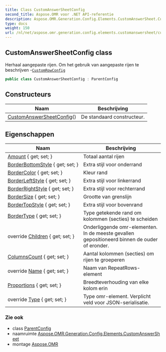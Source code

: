 ```yaml
---
title: Class CustomAnswerSheetConfig
second_title: Aspose.OMR voor .NET API-referentie
description: Aspose.OMR.Generation.Config.Elements.CustomAnswerSheet.CustomAnswerSheetConfig klas. Herhaal aangepaste rijen. Om het gebruik van aangepaste rijen te beschrijven CustomRowConfig
type: docs
weight: 150
url: /nl/net/aspose.omr.generation.config.elements.customanswersheet/customanswersheetconfig/
---
```

## CustomAnswerSheetConfig class

Herhaal aangepaste rijen. Om het gebruik van aangepaste rijen te beschrijven -[`CustomRowConfig`](../customrowconfig/)

```csharp
public class CustomAnswerSheetConfig : ParentConfig
```

## Constructeurs

| Naam | Beschrijving |
| --- | --- |
| [CustomAnswerSheetConfig](customanswersheetconfig/)() | De standaard constructeur. |

## Eigenschappen

| Naam | Beschrijving |
| --- | --- |
| [Amount](../../aspose.omr.generation.config.elements.customanswersheet/customanswersheetconfig/amount/) { get; set; } | Totaal aantal rijen |
| [BorderBottomStyle](../../aspose.omr.generation.config.elements.customanswersheet/customanswersheetconfig/borderbottomstyle/) { get; set; } | Extra stijl voor onderrand |
| [BorderColor](../../aspose.omr.generation.config.elements.customanswersheet/customanswersheetconfig/bordercolor/) { get; set; } | Kleur rand |
| [BorderLeftStyle](../../aspose.omr.generation.config.elements.customanswersheet/customanswersheetconfig/borderleftstyle/) { get; set; } | Extra stijl voor linkerrand |
| [BorderRightStyle](../../aspose.omr.generation.config.elements.customanswersheet/customanswersheetconfig/borderrightstyle/) { get; set; } | Extra stijl voor rechterrand |
| [BorderSize](../../aspose.omr.generation.config.elements.customanswersheet/customanswersheetconfig/bordersize/) { get; set; } | Grootte van grenslijn |
| [BorderTopStyle](../../aspose.omr.generation.config.elements.customanswersheet/customanswersheetconfig/bordertopstyle/) { get; set; } | Extra stijl voor bovenrand |
| [BorderType](../../aspose.omr.generation.config.elements.customanswersheet/customanswersheetconfig/bordertype/) { get; set; } | Type getekende rand om kolommen (secties) te scheiden |
| override [Children](../../aspose.omr.generation.config.elements.customanswersheet/customanswersheetconfig/children/) { get; set; } | Onderliggende omr-elementen. In de meeste gevallen gepositioneerd binnen de ouder of eronder. |
| [ColumnsCount](../../aspose.omr.generation.config.elements.customanswersheet/customanswersheetconfig/columnscount/) { get; set; } | Aantal kolommen (secties) om rijen te groeperen |
| override [Name](../../aspose.omr.generation.config.elements.customanswersheet/customanswersheetconfig/name/) { get; set; } | Naam van RepeatRows-element |
| [Proportions](../../aspose.omr.generation.config.elements.customanswersheet/customanswersheetconfig/proportions/) { get; set; } | Breedteverhouding van elke kolom erin |
| override [Type](../../aspose.omr.generation.config.elements.customanswersheet/customanswersheetconfig/type/) { get; set; } | Type omr-element. Verplicht veld voor JSON-serialisatie. |

### Zie ook

* class [ParentConfig](../../aspose.omr.generation.config/parentconfig/)
* naamruimte [Aspose.OMR.Generation.Config.Elements.CustomAnswerSheet](../../aspose.omr.generation.config.elements.customanswersheet/)
* montage [Aspose.OMR](../../)


